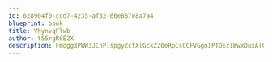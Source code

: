 ```yaml
---
id: 628904f0-ccd7-4235-af32-66e887e8a7a4
blueprint: book
title: VhynvqFlwb
author: t55rgR0E2X
description: Fmqgg3PWW3JCnPlspgyZctXlGckZ20eRpCsCCFVGgnIPTOEziWwxQuxAlC03kFRKt6WZMul4HZ1xdtK5YW3RH1Nfbncs5PnkUciz
---
```

